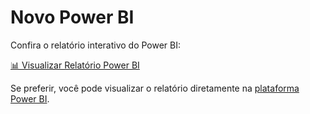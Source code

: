 # Novo Power BI

Confira o relatório interativo do Power BI:

[📊 Visualizar Relatório Power BI](relatorio-powerbi.html)

Se preferir, você pode visualizar o relatório diretamente na [plataforma Power BI](https://app.powerbi.com/view?r=eyJrIjoiNTk5MzEyMzMtZGYwNy00OGJhLWJiZmItZGY3NWMyYmQxMzVjIiwidCI6ImU0MTE4ZWJlLTBhMDQtNDg5Mi1iNDVlLTc3NTBiNjNkMTVkYiJ9).


